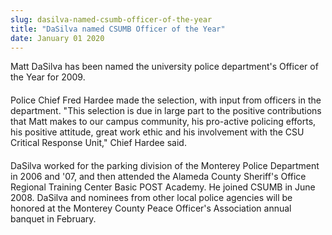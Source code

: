 ```yaml
---
slug: dasilva-named-csumb-officer-of-the-year
title: "DaSilva named CSUMB Officer of the Year"
date: January 01 2020
---
```


 
<p>
  Matt DaSilva has been named the university police department's Officer of the
  Year for 2009.
</p>
<h4></h4>
<p>
  Police Chief Fred Hardee made the selection, with input from officers in the
  department. "This selection is due in large part to the positive contributions
  that Matt makes to our campus community, his pro-active policing efforts, his
  positive attitude, great work ethic and his involvement with the CSU Critical
  Response Unit," Chief Hardee said.
</p>
<h4></h4>
<p>
  DaSilva worked for the parking division of the Monterey Police Department in
  2006 and '07, and then attended the Alameda County Sheriff's Office Regional
  Training Center Basic POST Academy. He joined CSUMB in June 2008. DaSilva and
  nominees from other local police agencies will be honored at the Monterey
  County Peace Officer's Association annual banquet in February.
</p>
<h4></h4>
<p><em> </em></p>
<p></p>
 
